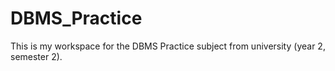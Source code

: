 # DBMS_Practice
This is my workspace for the DBMS Practice subject from university (year 2, semester 2).

